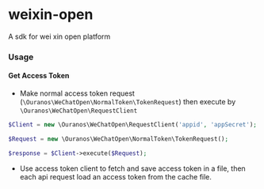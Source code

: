 # weixin-open
A sdk for wei xin open platform

### Usage

#### Get Access Token

* Make normal access token request (`\Ouranos\WeChatOpen\NormalToken\TokenRequest`) then execute by `\Ouranos\WeChatOpen\RequestClient`

```php
$Client = new \Ouranos\WeChatOpen\RequestClient('appid', 'appSecret');

$Request = new \Ouranos\WeChatOpen\NormalToken\TokenRequest();

$response = $Client->execute($Request);
```

* Use access token client to fetch and save access token in a file, then each api request load an access token from the cache file.

```php

```
